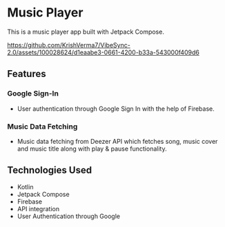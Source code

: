 # Music Player

This is a music player app built with Jetpack Compose.

https://github.com/KrishVerma7/VibeSync-2.0/assets/100028624/d1eaabe3-0661-4200-b33a-543000f409d6


## Features

### Google Sign-In
- User authentication through Google Sign In with the help of Firebase.

### Music Data Fetching
- Music data fetching from Deezer API which fetches song, music cover and music title along with play & pause functionality.

## Technologies Used

- Kotlin
- Jetpack Compose
- Firebase
- API integration
- User Authentication through Google

